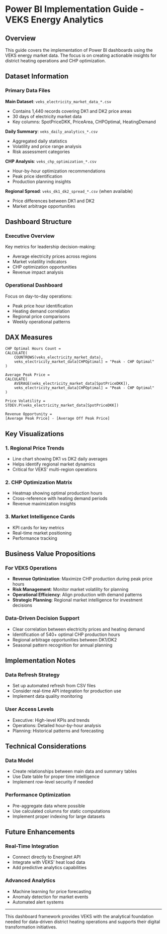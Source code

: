 # Power BI Implementation Guide - VEKS Energy Analytics

## Overview

This guide covers the implementation of Power BI dashboards using the VEKS energy market data. The focus is on creating actionable insights for district heating operations and CHP optimization.

## Dataset Information

### Primary Data Files

**Main Dataset**: `veks_electricity_market_data_*.csv`
- Contains 1,440 records covering DK1 and DK2 price areas
- 30 days of electricity market data
- Key columns: SpotPriceDKK, PriceArea, CHPOptimal, HeatingDemand

**Daily Summary**: `veks_daily_analytics_*.csv`  
- Aggregated daily statistics
- Volatility and price range analysis
- Risk assessment categories

**CHP Analysis**: `veks_chp_optimization_*.csv`
- Hour-by-hour optimization recommendations
- Peak price identification
- Production planning insights

**Regional Spread**: `veks_dk1_dk2_spread_*.csv` (when available)
- Price differences between DK1 and DK2
- Market arbitrage opportunities

## Dashboard Structure

### Executive Overview
Key metrics for leadership decision-making:
- Average electricity prices across regions
- Market volatility indicators  
- CHP optimization opportunities
- Revenue impact analysis

### Operational Dashboard
Focus on day-to-day operations:
- Peak price hour identification
- Heating demand correlation
- Regional price comparisons
- Weekly operational patterns

## DAX Measures

```dax
CHP Optimal Hours Count = 
CALCULATE(
    COUNTROWS(veks_electricity_market_data),
    veks_electricity_market_data[CHPOptimal] = "Peak - CHP Optimal"
)

Average Peak Price = 
CALCULATE(
    AVERAGE(veks_electricity_market_data[SpotPriceDKK]),
    veks_electricity_market_data[CHPOptimal] = "Peak - CHP Optimal"
)

Price Volatility = 
STDEV.P(veks_electricity_market_data[SpotPriceDKK])

Revenue Opportunity = 
[Average Peak Price] - [Average Off Peak Price]
```

## Key Visualizations

### 1. Regional Price Trends
- Line chart showing DK1 vs DK2 daily averages
- Helps identify regional market dynamics
- Critical for VEKS' multi-region operations

### 2. CHP Optimization Matrix
- Heatmap showing optimal production hours
- Cross-reference with heating demand periods
- Revenue maximization insights

### 3. Market Intelligence Cards
- KPI cards for key metrics
- Real-time market positioning
- Performance tracking

## Business Value Propositions

### For VEKS Operations
- **Revenue Optimization**: Maximize CHP production during peak price hours
- **Risk Management**: Monitor market volatility for planning
- **Operational Efficiency**: Align production with demand patterns
- **Strategic Planning**: Regional market intelligence for investment decisions

### Data-Driven Decision Support
- Clear correlation between electricity prices and heating demand
- Identification of 540+ optimal CHP production hours
- Regional arbitrage opportunities between DK1/DK2
- Seasonal pattern recognition for annual planning

## Implementation Notes

### Data Refresh Strategy
- Set up automated refresh from CSV files
- Consider real-time API integration for production use
- Implement data quality monitoring

### User Access Levels
- Executive: High-level KPIs and trends
- Operations: Detailed hour-by-hour analysis
- Planning: Historical patterns and forecasting

## Technical Considerations

### Data Model
- Create relationships between main data and summary tables
- Use Date table for proper time intelligence
- Implement row-level security if needed

### Performance Optimization
- Pre-aggregate data where possible
- Use calculated columns for static computations
- Implement proper indexing for large datasets

## Future Enhancements

### Real-Time Integration
- Connect directly to Energinet API
- Integrate with VEKS' heat load data
- Add predictive analytics capabilities

### Advanced Analytics
- Machine learning for price forecasting
- Anomaly detection for market events
- Automated alert systems

---

This dashboard framework provides VEKS with the analytical foundation needed for data-driven district heating operations and supports their digital transformation initiatives. 